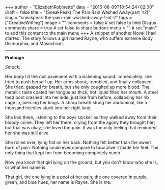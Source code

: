 +++
author = "ElizabethRobinette"
date = "2016-06-09T10:54:24+02:00"
draft = false
title = "(SneakPeak) The Pain Rain Washed Away(part 1/2)"
slug = "sneakpeak-the-pain-rain-washed-away-1-of-2"
tags = ["CreativeWriting"]
image = ""
comments = false     # set false to hide Disqus comments
share = true        # set false to share buttons
menu = ""           # set "main" to add this content to the main menu
+++
A snippet of another Novel I had started. The story follows a girl named Rayne, who suffers extreme Body Dismorphia, and Masochism.

________
**Prolouge**

*Smack!*

Her body hit the dull pavement with a sickening sound. Immediately. she tried to push herself up. Her arms shook, trembled, and finally collapsed. She tried, gasped for breath, but she only coughed up more blood. The metallic taste coated her tongue as thick, hot liquid filled her mouth. A steel toed boot crashed into her side, just like from before, collapsing her rib cage in, piercing her lungs. A sharp breath stung her abdominal, like a thousand needles stuck into her right lung.

She lied there, listening to the boys snicker as they walked away from their bloody crime. They left her there, crying from the agony they brought her; but that was okay, she loved the pain. It was the only feeling that reminded her she was still alive.

She rolled over, lying flat on her back. Nothing felt better than the sweet burn of pain. Nothing could ever compare to how alive it made her feel. The only thing that kept her from becoming completely numb.

Now you know that girl lying on the ground, but you don't know who she is, or what her name is.

That girl, the one lying in a pool of her pain, the one covered in purple, green, and blue hues, her name is Rayne. She is me.